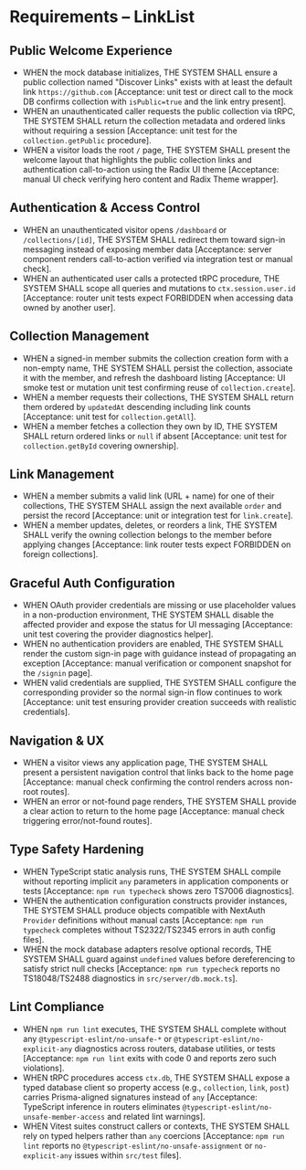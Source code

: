 # Requirements – LinkList

## Public Welcome Experience

- WHEN the mock database initializes, THE SYSTEM SHALL ensure a public collection named "Discover Links" exists with at least the default link `https://github.com` [Acceptance: unit test or direct call to the mock DB confirms collection with `isPublic=true` and the link entry present].
- WHEN an unauthenticated caller requests the public collection via tRPC, THE SYSTEM SHALL return the collection metadata and ordered links without requiring a session [Acceptance: unit test for the `collection.getPublic` procedure].
- WHEN a visitor loads the root `/` page, THE SYSTEM SHALL present the welcome layout that highlights the public collection links and authentication call-to-action using the Radix UI theme [Acceptance: manual UI check verifying hero content and Radix Theme wrapper].

## Authentication & Access Control

- WHEN an unauthenticated visitor opens `/dashboard` or `/collections/[id]`, THE SYSTEM SHALL redirect them toward sign-in messaging instead of exposing member data [Acceptance: server component renders call-to-action verified via integration test or manual check].
- WHEN an authenticated user calls a protected tRPC procedure, THE SYSTEM SHALL scope all queries and mutations to `ctx.session.user.id` [Acceptance: router unit tests expect FORBIDDEN when accessing data owned by another user].

## Collection Management

- WHEN a signed-in member submits the collection creation form with a non-empty name, THE SYSTEM SHALL persist the collection, associate it with the member, and refresh the dashboard listing [Acceptance: UI smoke test or mutation unit test confirming reuse of `collection.create`].
- WHEN a member requests their collections, THE SYSTEM SHALL return them ordered by `updatedAt` descending including link counts [Acceptance: unit test for `collection.getAll`].
- WHEN a member fetches a collection they own by ID, THE SYSTEM SHALL return ordered links or `null` if absent [Acceptance: unit test for `collection.getById` covering ownership].

## Link Management

- WHEN a member submits a valid link (URL + name) for one of their collections, THE SYSTEM SHALL assign the next available `order` and persist the record [Acceptance: unit or integration test for `link.create`].
- WHEN a member updates, deletes, or reorders a link, THE SYSTEM SHALL verify the owning collection belongs to the member before applying changes [Acceptance: link router tests expect FORBIDDEN on foreign collections].

## Graceful Auth Configuration

- WHEN OAuth provider credentials are missing or use placeholder values in a non-production environment, THE SYSTEM SHALL disable the affected provider and expose the status for UI messaging [Acceptance: unit test covering the provider diagnostics helper].
- WHEN no authentication providers are enabled, THE SYSTEM SHALL render the custom sign-in page with guidance instead of propagating an exception [Acceptance: manual verification or component snapshot for the `/signin` page].
- WHEN valid credentials are supplied, THE SYSTEM SHALL configure the corresponding provider so the normal sign-in flow continues to work [Acceptance: unit test ensuring provider creation succeeds with realistic credentials].

## Navigation & UX

- WHEN a visitor views any application page, THE SYSTEM SHALL present a persistent navigation control that links back to the home page [Acceptance: manual check confirming the control renders across non-root routes].
- WHEN an error or not-found page renders, THE SYSTEM SHALL provide a clear action to return to the home page [Acceptance: manual check triggering error/not-found routes].

## Type Safety Hardening

- WHEN TypeScript static analysis runs, THE SYSTEM SHALL compile without reporting implicit `any` parameters in application components or tests [Acceptance: `npm run typecheck` shows zero TS7006 diagnostics].
- WHEN the authentication configuration constructs provider instances, THE SYSTEM SHALL produce objects compatible with NextAuth `Provider` definitions without manual casts [Acceptance: `npm run typecheck` completes without TS2322/TS2345 errors in auth config files].
- WHEN the mock database adapters resolve optional records, THE SYSTEM SHALL guard against `undefined` values before dereferencing to satisfy strict null checks [Acceptance: `npm run typecheck` reports no TS18048/TS2488 diagnostics in `src/server/db.mock.ts`].

## Lint Compliance

- WHEN `npm run lint` executes, THE SYSTEM SHALL complete without any `@typescript-eslint/no-unsafe-*` or `@typescript-eslint/no-explicit-any` diagnostics across routers, database utilities, or tests [Acceptance: `npm run lint` exits with code 0 and reports zero such violations].
- WHEN tRPC procedures access `ctx.db`, THE SYSTEM SHALL expose a typed database client so property access (e.g., `collection`, `link`, `post`) carries Prisma-aligned signatures instead of `any` [Acceptance: TypeScript inference in routers eliminates `@typescript-eslint/no-unsafe-member-access` and related lint warnings].
- WHEN Vitest suites construct callers or contexts, THE SYSTEM SHALL rely on typed helpers rather than `any` coercions [Acceptance: `npm run lint` reports no `@typescript-eslint/no-unsafe-assignment` or `no-explicit-any` issues within `src/test` files].
